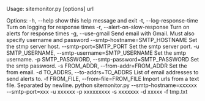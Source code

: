 Usage: sitemonitor.py [options] url

Options:
  -h, --help            show this help message and exit
  -t, --log-response-time
                        Turn on logging for response times
  -r, --alert-on-slow-response
                        Turn on alerts for response times
  -g, --use-gmail       Send email with Gmail.  Must also specify username and
                        password
  --smtp-hostname=SMTP_HOSTNAME
                        Set the stmp server host.
  --smtp-port=SMTP_PORT
                        Set the smtp server port.
  -u SMTP_USERNAME, --smtp-username=SMTP_USERNAME
                        Set the smtp username.
  -p SMTP_PASSWORD, --smtp-password=SMTP_PASSWORD
                        Set the smtp password.
  -s FROM_ADDR, --from-addr=FROM_ADDR
                        Set the from email.
  -d TO_ADDRS, --to-addrs=TO_ADDRS
                        List of email addresses to send alerts to.
  -f FROM_FILE, --from-file=FROM_FILE
                        Import urls from a text file. Separated by newline.
   python sitemonitor.py --smtp-hostname=xxxxxx --smtp-port=xxx -u xxxxxx -p xxxxxxxxx -s xxxxxxx -d xxxxx -f tmp.txt
